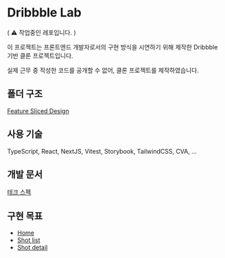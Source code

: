 # Dribbble Lab

( ⚠️ 작업중인 레포입니다. )

이 프로젝트는 프론트엔드 개발자로서의 구현 방식을 시연하기 위해 제작한 Dribbble 기반 클론 프로젝트입니다.

실제 근무 중 작성한 코드를 공개할 수 없어, 클론 프로젝트를 제작하였습니다.

## 폴더 구조

[Feature Sliced Design](https://feature-sliced.design/)

## 사용 기술

TypeScript, React, NextJS, Vitest, Storybook, TailwindCSS, CVA, ...

## 개발 문서

[테크 스펙](https://morning-stone-025.notion.site/Dribbble-Lab-Tech-Specs-27ce1b25930480f39cb5de4351009834)

## 구현 목표

- [Home](https://dribbble.com/)
- [Shot list](https://dribbble.com/shots)
- [Shot detail](https://dribbble.com/shots/26515763-Assurit-Logo-Redesign)
